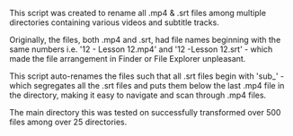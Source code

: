 This script was created to rename all .mp4 & .srt files among multiple directories containing various videos and subtitle tracks.

Originally, the files, both .mp4 and .srt, had file names beginning with the same numbers i.e. '12 - Lesson 12.mp4' and '12 -Lesson 12.srt' - which made the file arrangement in Finder or File Explorer unpleasant. 

This script auto-renames the files such that all .srt files begin with 'sub_' - which segregates all the .srt files and puts them below the last .mp4 file in the directory, making it easy to navigate and scan through .mp4 files.

The main directory this was tested on successfully transformed over 500 files among over 25 directories.
